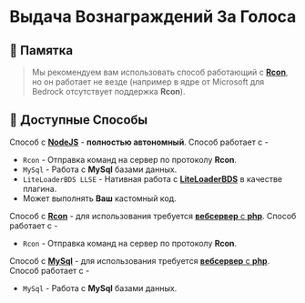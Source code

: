 # Выдача Вознаграждений За Голоса 

## 🔮 Памятка

>Мы рекомендуем вам использовать способ работающий с [**Rcon**](/docs/RewardSystem/RCON-Method.md), но он работает не везде (например в ядре от Microsoft для Bedrock отсутствует поддержка **Rcon**).

## 🧩 Доступные Способы

Способ с [**NodeJS**](/docs/RewardSystem/NodeJS-Module-Method.md) - **полностью автономный**. Способ работает с -
- `Rcon` - Отправка команд на сервер по протоколу **Rcon**.
- `MySql` - Работа с **MySql** базами данных.
- `LiteLoaderBDS LLSE` - Нативная работа с [**LiteLoaderBDS**](https://github.com/LiteLDev/LiteLoaderBDS) в качестве плагина.
- Может выполнять **Ваш** кастомный код.

Способ с [**Rcon**](/docs/RewardSystem/RCON-Method.md) - для использования требуется [**вебсервер** с **php**](/docs/RewardSystem/WebServer.md). Способ работает с -
- `Rcon` - Отправка команд на сервер по протоколу **Rcon**.

Способ с [**MySql**](/docs/RewardSystem/RCON-Method.md) - для использования требуется [**вебсервер** с **php**](/docs/RewardSystem/WebServer.md). Способ работает с -
- `MySql` - Работа с **MySql** базами данных.
